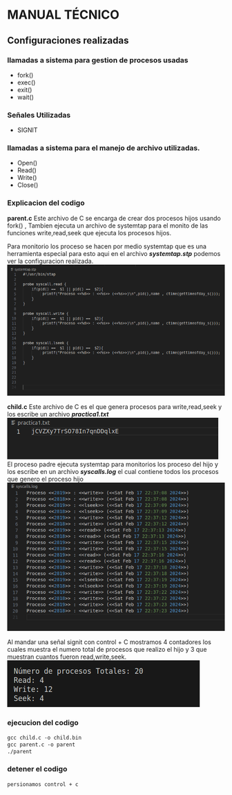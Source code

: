 # MANUAL TÉCNICO


## Configuraciones realizadas

### llamadas a sistema para gestion de procesos usadas
* fork()
* exec()
* exit()
* wait()


### Señales Utilizadas
* SIGNIT

### llamadas a sistema para el manejo de archivo utilizadas.
* Open()
* Read()
* Write()
* Close()

### Explicacion del codigo
**parent.c** Este archivo de C se encarga de crear dos procesos hijos usando fork() , Tambien ejecuta un archivo de systemtap para el monito de las funciones write,read,seek que ejecuta los procesos hijos.

Para monitorio los proceso se hacen por medio systemtap que es una herramienta especial para esto aqui en el archivo ***systemtap.stp*** podemos ver la configuracion realizada.
![practica1.txt](images/3.png)

**child.c** Este archivo de C es el que genera procesos para write,read,seek y los escribe un archivo ***practica1.txt*** 
![practica1.txt](images/1.png)
El proceso padre ejecuta systemtap para monitorios los proceso del hijo y los escribe en un archivo ***syscalls.log*** el cual contiene todos los procesos que genero el proceso hijo 
![practica1.txt](images/2.png)

Al mandar una señal signit con control + C mostramos 4 contadores los cuales muestra el numero total de procesos que realizo el hijo y 3 que muestran cuantos fueron read,write,seek.
![practica1.txt](images/4.png)

### ejecucion del codigo 
```
gcc child.c -o child.bin
gcc parent.c -o parent
./parent
```

### detener el codigo 
```
persionamos control + c
```







